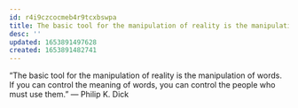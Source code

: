 ```yaml
---
id: r4i9czcocmeb4r9tcxbswpa
title: The basic tool for the manipulation of reality is the manipulation of words
desc: ''
updated: 1653891497628
created: 1653891482741
---
```


“The basic tool for the manipulation of reality is the manipulation of words. If you can control the meaning of words, you can control the people who must use them.” ― Philip K. Dick
